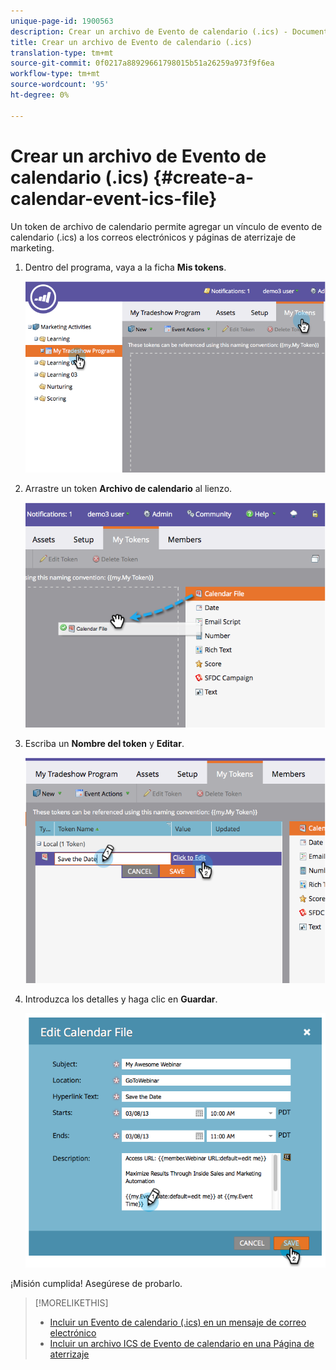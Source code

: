 ```yaml
---
unique-page-id: 1900563
description: Crear un archivo de Evento de calendario (.ics) - Documentos de marketing - Documentación del producto
title: Crear un archivo de Evento de calendario (.ics)
translation-type: tm+mt
source-git-commit: 0f0217a88929661798015b51a26259a973f9f6ea
workflow-type: tm+mt
source-wordcount: '95'
ht-degree: 0%

---
```



# Crear un archivo de Evento de calendario (.ics) {#create-a-calendar-event-ics-file}

Un token de archivo de calendario permite agregar un vínculo de evento de calendario (.ics) a los correos electrónicos y páginas de aterrizaje de marketing.

1. Dentro del programa, vaya a la ficha **Mis tokens**.

   ![](assets/image2014-9-11-15-3a33-3a27.png)

1. Arrastre un token **Archivo de calendario** al lienzo.

   ![](assets/image2014-9-11-15-3a34-3a0.png)

1. Escriba un **Nombre del token** y **Editar**.

   ![](assets/image2014-9-11-15-3a34-3a10.png)

1. Introduzca los detalles y haga clic en **Guardar**.

   ![](assets/image2014-9-11-15-3a34-3a16.png)

¡Misión cumplida! Asegúrese de probarlo.

>[!MORELIKETHIS]
>
>* [Incluir un Evento de calendario (.ics) en un mensaje de correo electrónico](/help/marketo/product-docs/email-marketing/general/functions-in-the-editor/include-a-calendar-event-ics-in-an-email.md)
>* [Incluir un archivo ICS de Evento de calendario en una Página de aterrizaje](/help/marketo/product-docs/demand-generation/landing-pages/personalizing-landing-pages/include-a-calendar-event-ics-file-in-a-landing-page.md)

